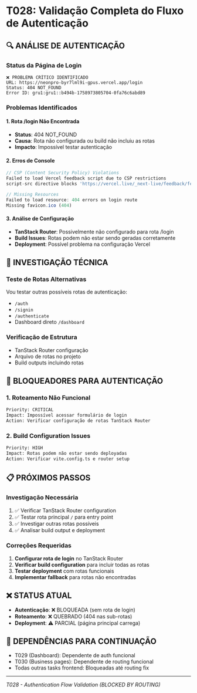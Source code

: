 # T028: Validação Completa do Fluxo de Autenticação

## 🔍 ANÁLISE DE AUTENTICAÇÃO

### Status da Página de Login
```
❌ PROBLEMA CRÍTICO IDENTIFICADO
URL: https://neonpro-byr7lml9i-gpus.vercel.app/login
Status: 404 NOT_FOUND
Error ID: gru1:gru1::b494b-1758973805704-0fa76c6abd89
```

### Problemas Identificados

#### 1. Rota /login Não Encontrada
- **Status**: 404 NOT_FOUND 
- **Causa**: Rota não configurada ou build não incluiu as rotas
- **Impacto**: Impossível testar autenticação

#### 2. Erros de Console
```javascript
// CSP (Content Security Policy) Violations
Failed to load Vercel feedback script due to CSP restrictions
script-src directive blocks 'https://vercel.live/_next-live/feedback/feedback.js'

// Missing Resources
Failed to load resource: 404 errors on login route
Missing favicon.ico (404)
```

#### 3. Análise de Configuração
- **TanStack Router**: Possivelmente não configurado para rota /login
- **Build Issues**: Rotas podem não estar sendo geradas corretamente
- **Deployment**: Possível problema na configuração Vercel

## 🔧 INVESTIGAÇÃO TÉCNICA

### Teste de Rotas Alternativas
Vou testar outras possíveis rotas de autenticação:
- `/auth`
- `/signin` 
- `/authenticate`
- Dashboard direto `/dashboard`

### Verificação de Estrutura
- TanStack Router configuração
- Arquivo de rotas no projeto
- Build outputs incluindo rotas

## 🚨 BLOQUEADORES PARA AUTENTICAÇÃO

### 1. Roteamento Não Funcional
```bash
Priority: CRITICAL
Impact: Impossível acessar formulário de login
Action: Verificar configuração de rotas TanStack Router
```

### 2. Build Configuration Issues
```bash
Priority: HIGH
Impact: Rotas podem não estar sendo deployadas
Action: Verificar vite.config.ts e router setup
```

## 📋 PRÓXIMOS PASSOS

### Investigação Necessária
1. ✅ Verificar TanStack Router configuration
2. ✅ Testar rota principal `/` para entry point
3. ✅ Investigar outras rotas possíveis
4. ✅ Analisar build output e deployment

### Correções Requeridas
1. **Configurar rota de login** no TanStack Router
2. **Verificar build configuration** para incluir todas as rotas
3. **Testar deployment** com rotas funcionais
4. **Implementar fallback** para rotas não encontradas

## ❌ STATUS ATUAL
- **Autenticação**: ❌ BLOQUEADA (sem rota de login)
- **Roteamento**: ❌ QUEBRADO (404 nas sub-rotas)
- **Deployment**: ⚠️ PARCIAL (página principal carrega)

## 🎯 DEPENDÊNCIAS PARA CONTINUAÇÃO
- T029 (Dashboard): Dependente de auth funcional
- T030 (Business pages): Dependente de routing funcional
- Todas outras tasks frontend: Bloqueadas até routing fix

---
*T028 - Authentication Flow Validation (BLOCKED BY ROUTING)*